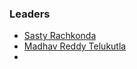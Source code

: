 ### Leaders
* [Sasty Rachkonda](mailto:sastry.rachakonda@owasp.org)
* [Madhav Reddy Telukutla](mailto:madhav.reddytelukutla@owasp.org)
* 

